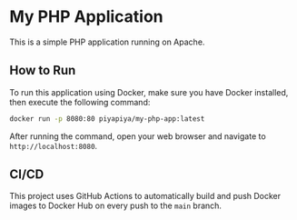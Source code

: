 # My PHP Application

This is a simple PHP application running on Apache.

## How to Run

To run this application using Docker, make sure you have Docker installed, then execute the following command:

```bash
docker run -p 8080:80 piyapiya/my-php-app:latest
```

After running the command, open your web browser and navigate to `http://localhost:8080`.

## CI/CD

This project uses GitHub Actions to automatically build and push Docker images to Docker Hub on every push to the `main` branch.
